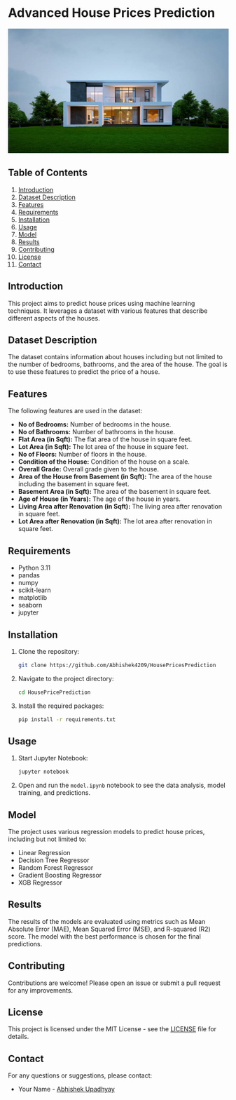 

# Advanced House Prices Prediction
![alt text](image.png)
## Table of Contents
1. [Introduction](#introduction)
2. [Dataset Description](#dataset-description)
3. [Features](#features)
4. [Requirements](#requirements)
5. [Installation](#installation)
6. [Usage](#usage)
7. [Model](#model)
8. [Results](#results)
9. [Contributing](#contributing)
10. [License](#license)
11. [Contact](#contact)

## Introduction
This project aims to predict house prices using machine learning techniques. It leverages a dataset with various features that describe different aspects of the houses.

## Dataset Description
The dataset contains information about houses including but not limited to the number of bedrooms, bathrooms, and the area of the house. The goal is to use these features to predict the price of a house.

## Features
The following features are used in the dataset:

- **No of Bedrooms:** Number of bedrooms in the house.
- **No of Bathrooms:** Number of bathrooms in the house.
- **Flat Area (in Sqft):** The flat area of the house in square feet.
- **Lot Area (in Sqft):** The lot area of the house in square feet.
- **No of Floors:** Number of floors in the house.
- **Condition of the House:** Condition of the house on a scale.
- **Overall Grade:** Overall grade given to the house.
- **Area of the House from Basement (in Sqft):** The area of the house including the basement in square feet.
- **Basement Area (in Sqft):** The area of the basement in square feet.
- **Age of House (in Years):** The age of the house in years.
- **Living Area after Renovation (in Sqft):** The living area after renovation in square feet.
- **Lot Area after Renovation (in Sqft):** The lot area after renovation in square feet.

## Requirements
- Python 3.11
- pandas
- numpy
- scikit-learn
- matplotlib
- seaborn
- jupyter

## Installation
1. Clone the repository:
   ```bash
   git clone https://github.com/Abhishek4209/HousePricesPrediction
   ```
2. Navigate to the project directory:
   ```bash
   cd HousePricePrediction
   ```
3. Install the required packages:
   ```bash
   pip install -r requirements.txt
   ```

## Usage
1. Start Jupyter Notebook:
   ```bash
   jupyter notebook
   ```
2. Open and run the `model.ipynb` notebook to see the data analysis, model training, and predictions.

## Model
The project uses various regression models to predict house prices, including but not limited to:
- Linear Regression
- Decision Tree Regressor
- Random Forest Regressor
- Gradient Boosting Regressor
- XGB Regressor

## Results
The results of the models are evaluated using metrics such as Mean Absolute Error (MAE), Mean Squared Error (MSE), and R-squared (R2) score. The model with the best performance is chosen for the final predictions.

## Contributing
Contributions are welcome! Please open an issue or submit a pull request for any improvements.

## License
This project is licensed under the MIT License - see the [LICENSE](LICENSE) file for details.

## Contact
For any questions or suggestions, please contact:
- Your Name - [Abhishek Upadhyay](mailto:abhishekupadhyay9336@gmail.com)
